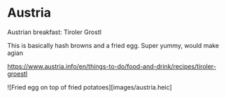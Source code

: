 # Austria

Austrian breakfast: Tiroler Grostl

This is basically hash browns and a fried egg. Super yummy, would make agian

https://www.austria.info/en/things-to-do/food-and-drink/recipes/tiroler-groestl

![Fried egg on top of fried potatoes][images/austria.heic]
